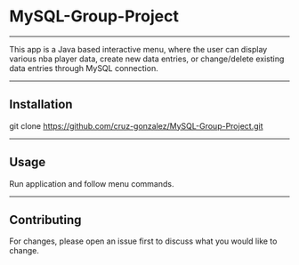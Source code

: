 # MySQL-Group-Project
***
This app is a Java based interactive menu, where the user can display various nba player data, create new data entries, or change/delete existing data entries through MySQL connection.
***
## Installation
git clone https://github.com/cruz-gonzalez/MySQL-Group-Project.git
***
## Usage
Run application and follow menu commands.
***
## Contributing
For changes, please open an issue first to discuss what you would like to change.
